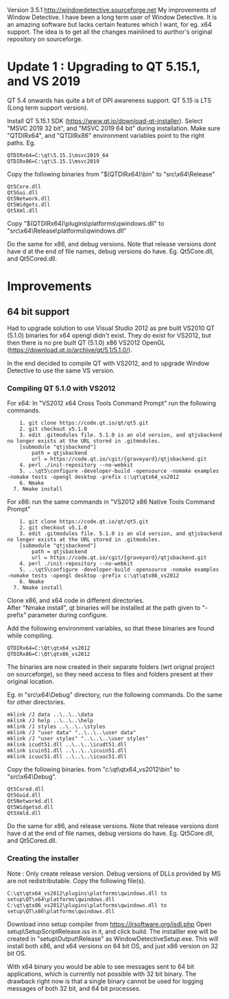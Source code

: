 Version 3.5.1         http://windowdetective.sourceforge.net
My improvements of Window Detective.
I have been a long term user of Window Detective.
It is an amazing software but lacks certain features which I want, for eg. x64 support.
The idea is to get all the changes mainlined to aurthor's original repository on sourceforge.

# Update 1 : Upgrading to QT 5.15.1, and VS 2019
QT 5.4  onwards has quite a bit of DPI awareness support.
QT 5.15 is LTS (Long term support version).

Install QT 5.15.1 SDK (https://www.qt.io/download-qt-installer). 
Select "MSVC 2019 32 bit", and "MSVC 2019 64 bit" during installation.
Make sure "QTDIRx64", and "QTDIRx86" environment variables point to the right paths.
Eg.
```
QTDIRx64=C:\qt\5.15.1\msvc2019_64
QTDIRx86=C:\qt\5.15.1\msvc2019
```

Copy the following binaries from "$(QTDIRx64)\bin" to "src\x64\Release"

```
Qt5Core.dll
Qt5Gui.dll
Qt5Network.dll
Qt5Widgets.dll
Qt5Xml.dll
```

Copy "$(QTDIRx64)\plugins\platforms\qwindows.dll" to "src\x64\Release\platforms\qwindows.dll"

Do the same for x86, and debug versions. Note that release versions dont have d at the end of file names, debug versions do have. Eg. Qt5Core.dll, and Qt5Cored.dll.


# Improvements
## 64 bit support
Had to upgrade solution to use Visual Studio 2012 as pre built VS2010 QT (5.1.0) binaries for x64 opengl didn't exist.
They do exist for VS2012, but then there is no pre built QT (5.1.0) x86 VS2012 OpenGL (https://download.qt.io/archive/qt/5.1/5.1.0/).

In the end decided to compile QT with VS2012, and to upgrade Window Detective to use the same VS version.

### Compiling QT 5.1.0 with VS2012
For x64: In "VS2012 x64 Cross Tools Command Prompt" run the following commands.
```
	1. git clone https://code.qt.io/qt/qt5.git
	2. git checkout v5.1.0
	3. edit .gitmodules file. 5.1.0 is an old version, and qtjsbackend no longer exists at the URL stored in .gitmodules. 
    [submodule "qtjsbackend"]
		path = qtjsbackend
		url = https://code.qt.io/cgit/{graveyard}/qtjsbackend.git
	4. perl ./init-repository --no-webkit
	5. ..\qt5\configure -developer-build -opensource -nomake examples -nomake tests -opengl desktop -prefix c:\qt\qtx64_vs2012
	6. Nmake
  7. Nmake install
```
For x86: run the same commands in "VS2012 x86 Native Tools Command Prompt"
```
	1. git clone https://code.qt.io/qt/qt5.git
	2. git checkout v5.1.0
	3. edit .gitmodules file. 5.1.0 is an old version, and qtjsbackend no longer exists at the URL stored in .gitmodules.
    [submodule "qtjsbackend"]
		path = qtjsbackend
		url = https://code.qt.io/cgit/{graveyard}/qtjsbackend.git
	4. perl ./init-repository --no-webkit
	5. ..\qt5\configure -developer-build -opensource -nomake examples -nomake tests -opengl desktop -prefix c:\qt\qtx86_vs2012
	6. Nmake
  7. Nmake install
```

Clone x86, and x64 code in different directories.<br />
After "Nmake install", qt binaries will be installed at the path given to "-prefix" parameter during configure.

Add the following environment variables, so that these binaries are found while compiling.
```
QTDIRx64=C:\Qt\qtx64_vs2012
QTDIRx86=C:\Qt\qtx86_vs2012
```

The binaries are now created in their separate folders (wrt orignal project on sourceforge), so they need access to files and folders present at their original location.

Eg. in "src\x64\Debug" directory, run the following commands. Do the same for other directories.
```
mklink /J data ..\..\..\data
mklink /J help ..\..\..\help
mklink /J styles ..\..\..\styles
mklink /J "user data" "..\..\..\user data"
mklink /J "user styles" "..\..\..\user styles"
mklink icudt51.dll ..\..\..\icudt51.dll
mklink icuin51.dll ..\..\..\icuin51.dll
mklink icuuc51.dll ..\..\..\icuuc51.dll
```

Copy the following binaries. from "c:\qt\qtx64_vs2012\bin" to "src\x64\Debug".
```
Qt5Cored.dll
Qt5Guid.dll
Qt5Networkd.dll
Qt5Widgetsd.dll
Qt5Xmld.dll
```

Do the same for x86, and release versions. Note that release versions dont have d at the end of file names, debug versions do have. Eg. Qt5Core.dll, and Qt5Cored.dll.

### Creating the installer
Note : Only create release version. Debug versions of DLLs provided by MS are not redistributable.
Copy the following file(s).
```
C:\qt\qtx64_vs2012\plugins\platforms\qwindows.dll to setup\QT\x64\platforms\qwindows.dll
C:\qt\qtx86_vs2012\plugins\platforms\qwindows.dll to setup\QT\x86\platforms\qwindows.dll
```

Download inno setup compiler from https://jrsoftware.org/isdl.php
Open setup\SetupScriptRelease.iss in it, and click build.
The installler exe will be created in "setup\Output\Release" as WindowDetectiveSetup.exe.
This will install both x86, and x64 versions on 64 bit OS, and just x86 version on 32 bit OS.

With x64 binary you would be able to see messages sent to 64 bit applications, which is currently not possible with 32 bit binary.
The drawback right now is that a single binary cannot be used for logging messages of both 32 bit, and 64 bit processes.

